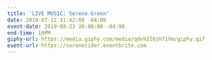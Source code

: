 ```yaml
---
title: 'LIVE MUSIC: Serene Green'
date: 2019-07-11 11:42:00 -04:00
event-date: 2019-08-23 20:00:00 -04:00
end-time: 10PM
giphy-url: https://media.giphy.com/media/qdvh2I0jH71Vm/giphy.gif
event-url: https://serenecider.eventbrite.com
---
```


